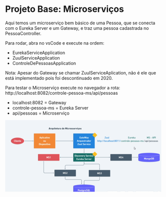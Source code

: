 # Projeto Base: Microserviços

Aqui temos um microserviço bem básico de uma Pessoa, que se conecta com o Eureka Server e um Gateway, e traz uma pessoa cadastrada no PessoaController.

Para rodar, abra no vsCode e execute na ordem:
- EurekaServiceApplication
- ZuulServiceApplication
- ControleDePessoasApplication

Nota: Apesar do Gateway se chamar ZuulServiceAplication, não é ele que está implementado pois foi descontinuado em 2020.

Para testar o Microserviço execute no navegador a rota: http://localhost:8082/controle-pessoa-ms/api/pessoas
 - localhost:8082 = Gateway
 - controle-pessoa-ms = Eureka Server
 - api/pessoas = Microserviço

 ![ms](https://github.com/felipevalboeno/assets/blob/main/ms.png)
